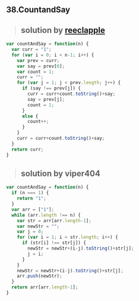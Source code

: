 ## 38.CountandSay
> ## solution by [reeclapple](https://discuss.leetcode.com/topic/2309/show-an-answer-in-java)

```javascript
var countAndSay = function(n) {
  var curr = "1";
  for (var i = 0; i < n-1; i++) {
    var prev = curr;
    var say = prev[0];
    var count = 1;
    curr = "";
    for (var j = 1; j < prev.length; j++) {
      if (say !== prev[j]) {
        curr = curr+count.toString()+say;
        say = prev[j];
        count = 1;
      }
      else {
        count++;
      }
    }
    curr = curr+count.toString()+say;
  }
  return curr;
}
```
> ## solution by viper404

```javascript
var countAndSay = function(n) {
  if (n === 1) {
    return "1";
  }
  var arr = ["1"];
  while (arr.length !== n) {
    var str = arr[arr.length-1];
    var newStr = "";
    var j = 0;
    for (var i = 1; i < str.length; i++) {
      if (str[i] !== str[j]) {
        newStr = newStr+(i-j).toString()+str[j];
        j = i;
      }
    }
    newStr = newStr+(i-j).toString()+str[j];
    arr.push(newStr);
  }
  return arr[arr.length-1];
}
```
